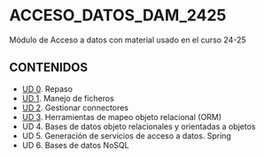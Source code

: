 # ACCESO_DATOS_DAM_2425
Módulo de Acceso a datos con material usado en el curso 24-25

## CONTENIDOS

* [UD 0](UD0/README.md). Repaso
* [UD 1](src/main/java/es/cheste/UD1/README.md). Manejo de ficheros
* [UD 2](src/main/java/es/cheste/UD2/README.md). Gestionar connectores
* [UD 3](src/main/java/es/cheste/UD3/README.md). Herramientas de mapeo objeto relacional (ORM) 
* UD 4. Bases de datos objeto relacionales y orientadas a objetos 
* UD 5. Generación de servicios de acceso a datos. Spring 
* UD 6. Bases de datos NoSQL
